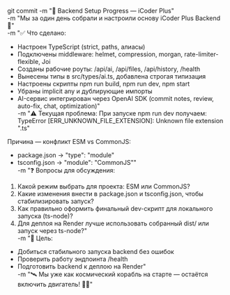 git commit -m "🚀 Backend Setup Progress — iCoder Plus" \
  -m "Мы за один день собрали и настроили основу iCoder Plus Backend 💪" \
  -m "✅ Что сделано:
- Настроен TypeScript (strict, paths, алиасы)
- Подключены middleware: helmet, compression, morgan, rate-limiter-flexible, Joi
- Созданы рабочие роуты: /api/ai, /api/files, /api/history, /health
- Вынесены типы в src/types/ai.ts, добавлена строгая типизация
- Настроены скрипты npm run build, npm run dev, npm start
- Убраны implicit any и дублирующие импорты
- AI-сервис интегрирован через OpenAI SDK (commit notes, review, auto-fix, chat, optimization)" \
  -m "⚠️ Текущая проблема:
При запуске npm run dev получаем:
TypeError [ERR_UNKNOWN_FILE_EXTENSION]: Unknown file extension \".ts\"

Причина — конфликт ESM vs CommonJS:
- package.json → \"type\": \"module\"
- tsconfig.json → \"module\": \"CommonJS\"" \
  -m "❓ Вопросы для обсуждения:
1. Какой режим выбрать для проекта: ESM или CommonJS?
2. Какие изменения внести в package.json и tsconfig.json, чтобы стабилизировать запуск?
3. Как правильно оформить финальный dev-скрипт для локального запуска (ts-node)?
4. Для деплоя на Render лучше использовать собранный dist/ или запуск через ts-node?" \
  -m "🎯 Цель:
- Добиться стабильного запуска backend без ошибок
- Проверить работу эндпоинта /health
- Подготовить backend к деплою на Render" \
  -m "🛰️ Мы уже как космический корабль на старте — остаётся включить двигатель! 🚀🔥"